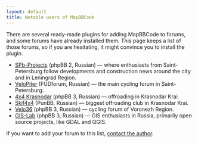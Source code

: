 ```yaml
---
layout: default
title: Notable users of MapBBCode
---
```


There are several ready-made plugins for adding MapBBCode to forums, and some forums have already installed them. This page keeps a list of those forums, so if you are hesitating, it might convince you to install the plugin.

* [SPb-Projects](http://spb-projects.ru/forum/) (phpBB 2, Russian) — where enthusiasts from Saint-Petersburg follow developments and construction news around the city and in Leningrad Region.
* [VeloPiter](http://www.velopiter.spb.ru/forum/) (FUDforum, Russian) — the main cycling forum in Saint-Petersburg.
* [4х4 Krasnodar](http://forum.4x4krasnodar.ru/) (phpBB 3, Russian) — offroading in Krasnodar Krai.
* [Skif4x4](http://forum.skif4x4.ru/) (PunBB, Russian) — biggest offroading club in Krasnodar Krai.
* [Velo36](http://www.velo36.ru/forum/index.php) (phpBB 3, Russian) — cycling forum of Voronezh Region.
* [GIS-Lab](http://gis-lab.info/forum/) (phpBB 3, Russian) — GIS enthusiasts in Russia, primarily open source projects, like GDAL and QGIS.

If you want to add your forum to this list, [contact the author](mailto:zverik@textual.ru).
